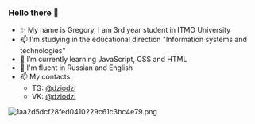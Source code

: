 <!--


**Dziodzi/Dziodzi** is a ✨ _special_ ✨ repository because its `README.md` (this file) appears on your GitHub profile.

Here are some ideas to get you started:

- 🔭 I’m currently working on ...
- 🌱 I’m currently learning JavaScript
- 👯 I’m looking to collaborate on ...
- 🤔 I’m looking for help with ...
- 💬 Ask me about ...
- 📫 How to reach me: [Telegram](tg.me/dziodzi)
- 😄 Pronouns: ...
- ⚡ Fun fact: ...
### Я ЛЮБЛЮ КОГДА ВОЛОСАТЫЕ МУЖИКИ ОБМАЗЫВАЮТСЯ МАСЛОМ!
-->




### Hello there 👋
- ✨ My name is Gregory, I am 3rd year student in ITMO University 
- 📫 I'm studying in the educational direction "Information systems and technologies"
- 🌱 I’m currently learning JavaScript, CSS and HTML
- 💬 I'm fluent in Russian and English
- 📫 My contacts: 
  - TG: [@dziodzi](https://t.me/Dziodzi)
  - VK: [@dziodzi](http://vk.com/dziodzi)

<img src="https://ie.wampi.ru/2022/09/24/1aa2d5dcf28fed0410229c61c3bc4e79.png" alt="1aa2d5dcf28fed0410229c61c3bc4e79.png" border="0">
